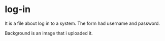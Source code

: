 # log-in

It is a file about log in to a system.
The form had username and password.

Background is an image that i uploaded it.
